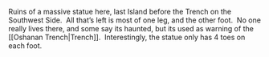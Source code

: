Ruins of a massive statue here, last Island before the Trench on the Southwest Side.  All that’s left is most of one leg, and the other foot.  No one really lives there, and some say its haunted, but its used as warning of the [[Oshanan Trench|Trench]].  Interestingly, the statue only has 4 toes on each foot.